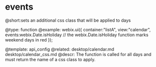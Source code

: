 events
=============


@short:sets an additional css class that will be applied to days
	

@type: function
@example:
webix.ui({
	container:"listA",
	view:"calendar",
	events:webix.Date.isHoliday // the webix.Date.isHoliday function marks weekend days in red
});
            

@template:	api_config
@related: 
	desktop/calendar.md
	desktop/calendar_css.md
@descr:
The function is called for all days and must return the name of a css class to apply.


